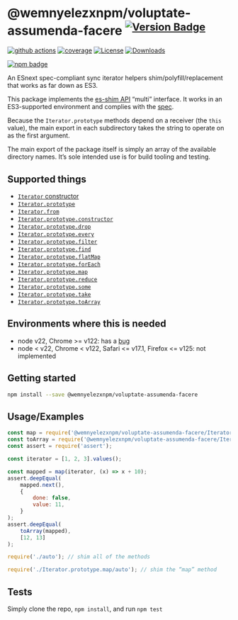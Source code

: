 # @wemnyelezxnpm/voluptate-assumenda-facere <sup>[![Version Badge][npm-version-svg]][package-url]</sup>

[![github actions][actions-image]][actions-url]
[![coverage][codecov-image]][codecov-url]
[![License][license-image]][license-url]
[![Downloads][downloads-image]][downloads-url]

[![npm badge][npm-badge-png]][package-url]

An ESnext spec-compliant sync iterator helpers shim/polyfill/replacement that works as far down as ES3.

This package implements the [es-shim API](https://github.com/es-shims/api) “multi” interface. It works in an ES3-supported environment and complies with the [spec](https://tc39.es/ecma262/#sec-additional-properties-of-the-string.prototype-object).

Because the `Iterator.prototype` methods depend on a receiver (the `this` value), the main export in each subdirectory takes the string to operate on as the first argument.

The main export of the package itself is simply an array of the available directory names. It’s sole intended use is for build tooling and testing.

## Supported things

 - [`Iterator` constructor](https://tc39.es/proposal-iterator-helpers/#sec-iterator-constructor)
 - [`Iterator.prototype`](https://tc39.es/proposal-iterator-helpers/#sec-iterator.prototype)
 - [`Iterator.from`](https://tc39.es/proposal-iterator-helpers/#sec-iterator.from)
 - [`Iterator.prototype.constructor`](https://tc39.es/proposal-iterator-helpers/#sec-iteratorprototype.constructor)
 - [`Iterator.prototype.drop`](https://tc39.es/proposal-iterator-helpers/#sec-iteratorprototype.drop)
 - [`Iterator.prototype.every`](https://tc39.es/proposal-iterator-helpers/#sec-iteratorprototype.every)
 - [`Iterator.prototype.filter`](https://tc39.es/proposal-iterator-helpers/#sec-iteratorprototype.filter)
 - [`Iterator.prototype.find`](https://tc39.es/proposal-iterator-helpers/#sec-iteratorprototype.find)
 - [`Iterator.prototype.flatMap`](https://tc39.es/proposal-iterator-helpers/#sec-iteratorprototype.flatmap)
 - [`Iterator.prototype.forEach`](https://tc39.es/proposal-iterator-helpers/#sec-iteratorprototype.foreach)
 - [`Iterator.prototype.map`](https://tc39.es/proposal-iterator-helpers/#sec-iteratorprototype.map)
 - [`Iterator.prototype.reduce`](https://tc39.es/proposal-iterator-helpers/#sec-iteratorprototype.reduce)
 - [`Iterator.prototype.some`](https://tc39.es/proposal-iterator-helpers/#sec-iteratorprototype.some)
 - [`Iterator.prototype.take`](https://tc39.es/proposal-iterator-helpers/#sec-iteratorprototype.take)
 - [`Iterator.prototype.toArray`](https://tc39.es/proposal-iterator-helpers/#sec-iteratorprototype.toarray)

## Environments where this is needed

 - node v22, Chrome >= v122: has a [bug](https://issues.chromium.org/issues/336839115)
 - node < v22, Chrome < v122, Safari <= v17.1, Firefox <= v125: not implemented

## Getting started

```sh
npm install --save @wemnyelezxnpm/voluptate-assumenda-facere
```

## Usage/Examples

```js
const map = require('@wemnyelezxnpm/voluptate-assumenda-facere/Iterator.prototype.map');
const toArray = require('@wemnyelezxnpm/voluptate-assumenda-facere/Iterator.prototype.toArray');
const assert = require('assert');

const iterator = [1, 2, 3].values();

const mapped = map(iterator, (x) => x + 10);
assert.deepEqual(
	mapped.next(),
    {
        done: false,
        value: 11,
    }
);
assert.deepEqual(
    toArray(mapped),
    [12, 13]
);
```

```js
require('./auto'); // shim all of the methods

require('./Iterator.prototype.map/auto'); // shim the “map” method
```

## Tests
Simply clone the repo, `npm install`, and run `npm test`

[package-url]: https://npmjs.org/package/@wemnyelezxnpm/voluptate-assumenda-facere
[npm-version-svg]: https://versionbadg.es/wemnyelezxnpm/voluptate-assumenda-facere.svg
[deps-svg]: https://david-dm.org/wemnyelezxnpm/voluptate-assumenda-facere.svg
[deps-url]: https://david-dm.org/wemnyelezxnpm/voluptate-assumenda-facere
[dev-deps-svg]: https://david-dm.org/wemnyelezxnpm/voluptate-assumenda-facere/dev-status.svg
[dev-deps-url]: https://david-dm.org/wemnyelezxnpm/voluptate-assumenda-facere#info=devDependencies
[npm-badge-png]: https://nodei.co/npm/@wemnyelezxnpm/voluptate-assumenda-facere.png?downloads=true&stars=true
[license-image]: https://img.shields.io/npm/l/@wemnyelezxnpm/voluptate-assumenda-facere.svg
[license-url]: LICENSE
[downloads-image]: https://img.shields.io/npm/dm/@wemnyelezxnpm/voluptate-assumenda-facere.svg
[downloads-url]: https://npm-stat.com/charts.html?package=@wemnyelezxnpm/voluptate-assumenda-facere
[codecov-image]: https://codecov.io/gh/wemnyelezxnpm/voluptate-assumenda-facere/branch/main/graphs/badge.svg
[codecov-url]: https://app.codecov.io/gh/wemnyelezxnpm/voluptate-assumenda-facere/
[actions-image]: https://img.shields.io/endpoint?url=https://github-actions-badge-u3jn4tfpocch.runkit.sh/wemnyelezxnpm/voluptate-assumenda-facere
[actions-url]: https://github.com/wemnyelezxnpm/voluptate-assumenda-facere/actions
